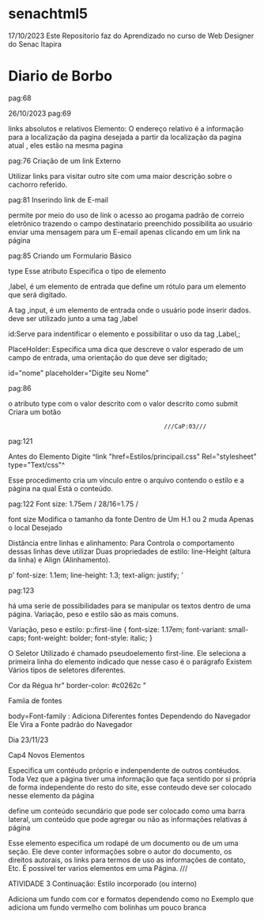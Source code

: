 # senachtml5

17/10/2023 Este Repositorio faz do Aprendizado no curso de Web Designer do Senac Itapira
# Diario de Borbo
pag:68

26/10/2023
pag:69

links absolutos e relativos 
Elemento: <!-- Elemento<a> -->
O endereço relativo é a informação para a localização da pagina desejada a partir da localização da pagina atual , eles estão na mesma pagina

pag:76 
Criação de um link Externo 
<!-- <a href="https://pt.wikipedia.org/wiki/Lhasa_apso" target="_blank">Tenha mais informações</a> -->
Utilizar links para visitar outro site com uma maior descrição sobre o cachorro referido.

pag:81 
Inserindo link de E-mail 
<!-- <a href="emailto:atendimento@meuamigocaopetshop.com">atendimento@meuamigocaopetshop.com</a>- (0xx) 88888-8888 -->
permite por meio do uso de link o acesso ao progama padrão de correio eletrônico trazendo o campo destinatario preenchido possibilita ao usuário enviar uma mensagem para um E-email apenas clicando em um link na página 

pag:85
Criando um Formulario Básico 
<!-- <form>

<p><label for="Nome:">Nome</label> <input type="text" name="nome"></p>

</form> -->

type Esse atributo Especifica o tipo de elemento

,label, é um elemento de entrada que define um rótulo para um elemento que será digitado.

A tag ,input, é um elemento de entrada onde o usuário pode inserir dados. deve ser utilizado junto a uma tag ,label

id:Serve para indentificar o elemento e possibilitar o uso da tag ,Label,;

PlaceHolder: Especifica uma dica que descreve o valor esperado de um campo de entrada, uma orientação do que deve ser digitado;

id="nome" placeholder="Digite seu Nome"

pag:86
<!-- <input type="submit" value="Enviar"> -->

o atributo type com o valor descrito com o valor descrito como submit Criara um botão
                                                 
                                                ///CaP:03///
pag:121 

 Antes do Elemento <!-- </head> -->
Digite ^link "href=Estilos/principail.css"  Rel="stylesheet" type="Text/css"^

Esse procedimento cria um vínculo entre o arquivo contendo o estilo e a página na qual Está o conteúdo.

pag:122 
Font size: 1.75em / 28/16=1.75 /

font size Modifica o tamanho da fonte Dentro de Um H.1 ou 2 muda Apenas o local Desejado 

Distância entre linhas e alinhamento: Para Controla o comportamento dessas linhas deve utilizar Duas propriedades de estilo: line-Height (altura da linha) e Align (Alinhamento).

p' 
 font-size: 1.1em;
 line-height: 1.3;
 text-align: justify;
 '

 pag:123

há uma serie de possibilidades para se manipular os textos dentro de uma página.
Variação, peso e estilo são as mais comuns.

 Variação, peso e estilo: 
 p::first-line {
    font-size: 1.17em;
    font-variant: small-caps;
    font-weight: bolder;
    font-style: italic;
}

O Seletor Utilizado é chamado pseudoelemento first-line. Ele seleciona a primeira linha do elemento indicado que nesse caso é o parágrafo Existem Vários tipos de seletores diferentes.

Cor da Régua 
hr"
border-color: #c0262c "

Famíia de fontes

body=Font-family : Adiciona Diferentes fontes Dependendo do Navegador Ele Vira a Fonte padrão do Navegador

Dia 23/11/23

Cap4 Novos Elementos 

<!-- <Article> -->
Especifica um contéudo próprio e indenpendente de outros contéudos. Toda Vez que a página tiver uma informaçâo que  faça sentido por si própria de forma independente do resto do site, esse conteudo deve ser colocado nesse elemento da página 

<!-- <aside> -->
define um conteúdo secundário que pode ser colocado como uma barra lateral, um conteúdo que pode agregar ou não as informações relativas á página 

<!-- footer -->
Esse elemento especifica um rodapé de um documento ou de um uma seçâo. Ele deve conter informaçôes sobre o autor do documento, os direitos autorais, os links para termos de uso as informações de contato, Etc. É possivel ter varios elementos <!-- <footer> --> em uma Página.
                                                            ///
                                                            
ATIVIDADE 3 Continuação: Estilo incorporado (ou interno)

 Adiciona um fundo com cor e formatos dependendo como no Exemplo que adiciona um fundo  vermelho com bolinhas um pouco branca
<!-- <title>Meu amigo cão - Petshop</title>
<style>
    h2{
        background-color: #c0262c;
        background-image: url(multimidia/back-bolinha.gif);
        background-repeat: repeat;
        background-position: center center;
        color: #FFFFFF;
    }
</style> -->


